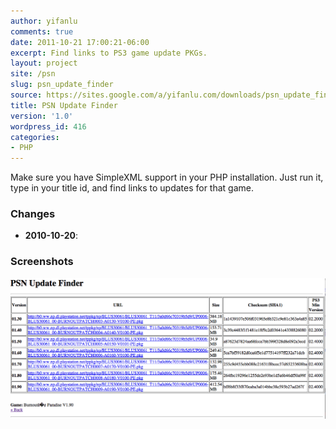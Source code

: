 ```yaml
---
author: yifanlu
comments: true
date: 2011-10-21 17:00:21-06:00
excerpt: Find links to PS3 game update PKGs.
layout: project
site: /psn
slug: psn_update_finder
source: https://sites.google.com/a/yifanlu.com/downloads/psn_update_finder_source.zip
title: PSN Update Finder
version: '1.0'
wordpress_id: 416
categories:
- PHP
---
```


Make sure you have SimpleXML support in your PHP installation. Just run it, type in your title id, and find links to updates for that game.

### Changes

* **2010-10-20**: 

### Screenshots

![Screen 0](/images/2012/01/psn_update_finder_screen.png)


